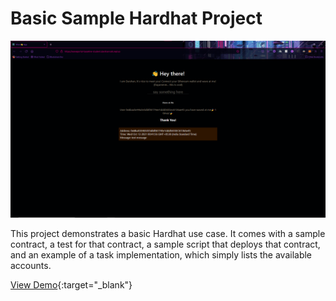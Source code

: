 # Basic Sample Hardhat Project

![My Wave webpage](./client/public/webpage.png 'My Wave webpage')

This project demonstrates a basic Hardhat use case. It comes with a sample contract, a test for that contract, a sample script that deploys that contract, and an example of a task implementation, which simply lists the available accounts.

[View Demo](https://kn0wn-un.github.io/my-wave-portal/){:target="\_blank"}
